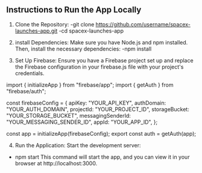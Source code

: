 ## Instructions to Run the App Locally

1. Clone the Repository:
   -git clone https://github.com/username/spacex-launches-app.git
   -cd spacex-launches-app

2. install Dependencies:
   Make sure you have Node.js and npm installed. Then, install the necessary dependencies:
   -npm install

3. Set Up Firebase:
   Ensure you have a Firebase project set up and replace the Firebase configuration in your firebase.js file with your project's credentials.

import { initializeApp } from "firebase/app";
import { getAuth } from "firebase/auth";

const firebaseConfig = {
apiKey: "YOUR_API_KEY",
authDomain: "YOUR_AUTH_DOMAIN",
projectId: "YOUR_PROJECT_ID",
storageBucket: "YOUR_STORAGE_BUCKET",
messagingSenderId: "YOUR_MESSAGING_SENDER_ID",
appId: "YOUR_APP_ID",
};

const app = initializeApp(firebaseConfig);
export const auth = getAuth(app);

4. Run the Application:
   Start the development server:

- npm start
  This command will start the app, and you can view it in your browser at http://localhost:3000.
